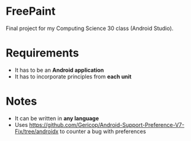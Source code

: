 # FreePaint

Final project for my Computing Science 30 class (Android Studio).

# Requirements

- It has to be an **Android application**
- It has to incorporate principles from **each unit**

# Notes

- It can be written in **any language**
- Uses https://github.com/Gericop/Android-Support-Preference-V7-Fix/tree/androidx to counter a bug
  with preferences